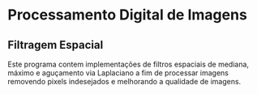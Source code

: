 # Processamento Digital de Imagens
## Filtragem Espacial

Este programa contem implementações de filtros espaciais de mediana, máximo e aguçamento via Laplaciano a fim de
processar imagens removendo pixels indesejados e melhorando a qualidade de imagens.
